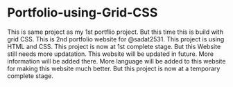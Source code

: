 # Portfolio-using-Grid-CSS
This is same project as my 1st portflio project. But this time this is build with grid CSS.
This is 2nd portfolio website for @sadat2531. This project is using HTML and CSS.
This project is now at 1st complete stage. But this Website still needs more updatation. 
This website will be updated in future. 
More information will be added there.
More language will be added to this website for making this website much better.
But this project is now at a temporary complete stage.
